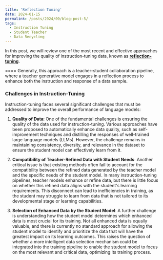 ```yaml
---
title: 'Reflection Tuning'
date: 2024-01-15
permalink: /posts/2024/09/blog-post-5/
tags:
  - Instruction Tuning
  - Student Teacher
  - Data Recycling
---
```

In this post, we will review one of the most recent and effective approaches for improving the quality of instruction-tuning data, known as [**reflection-tuning**](https://github.com/tianyi-lab/Reflection_Tuning).

====
Generally, this approach is a teacher-student collaboration pipeline, where a teacher generative model engages in a reflection process to enhance both the instruction and response of a data sample.

### Challenges in Instruction-Tuning

Instruction-tuning faces several significant challenges that must be addressed to improve the overall performance of language models:

1. **Quality of Data**: One of the fundamental challenges is ensuring the quality of the data used for instruction-tuning. Various approaches have been proposed to automatically enhance data quality, such as self-improvement techniques and distilling the responses of well-trained large language models (LLMs). However, the challenge remains in maintaining consistency, diversity, and relevance in the dataset to ensure the student model can effectively learn from it.

2. **Compatibility of Teacher-Refined Data with Student Needs**: Another critical issue is that existing methods often fail to account for the compatibility between the refined data generated by the teacher model and the specific needs of the student model. In many instruction-tuning pipelines, teacher models enhance or refine data, but there is little focus on whether this refined data aligns with the student's learning requirements. This disconnect can lead to inefficiencies in training, as the student may struggle to learn from data that is not tailored to its developmental stage or learning capabilities.

3. **Selection of Enhanced Data by the Student Model**: A further challenge is understanding how the student model determines which enhanced data is most crucial for its training. Not all enhanced data is equally valuable, and there is currently no standard approach for allowing the student model to identify and prioritize the data that will have the greatest impact on its learning outcomes. This raises the question of whether a more intelligent data selection mechanism could be integrated into the training pipeline to enable the student model to focus on the most relevant and critical data, optimizing its training process.
